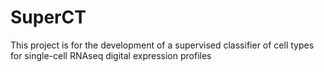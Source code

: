 # SuperCT
This project is for the development of a supervised classifier of cell types for single-cell RNAseq digital expression profiles
